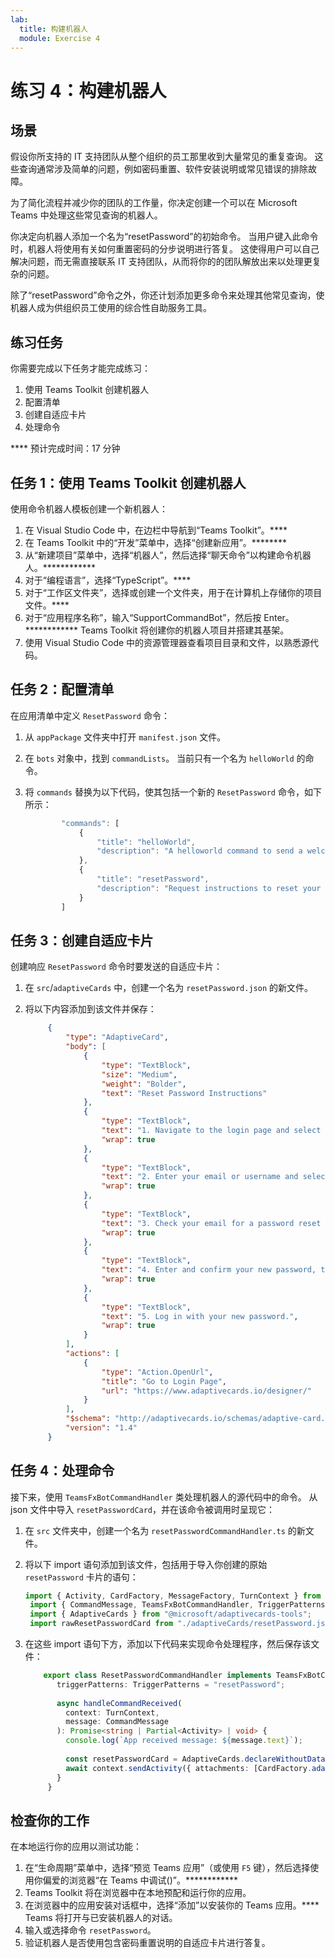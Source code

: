```yaml
---
lab:
  title: 构建机器人
  module: Exercise 4
---
```


# 练习 4：构建机器人

## 场景

假设你所支持的 IT 支持团队从整个组织的员工那里收到大量常见的重复查询。 这些查询通常涉及简单的问题，例如密码重置、软件安装说明或常见错误的排除故障。

为了简化流程并减少你的团队的工作量，你决定创建一个可以在 Microsoft Teams 中处理这些常见查询的机器人。

你决定向机器人添加一个名为“resetPassword”的初始命令。 当用户键入此命令时，机器人将使用有关如何重置密码的分步说明进行答复。 这使得用户可以自己解决问题，而无需直接联系 IT 支持团队，从而将你的的团队解放出来以处理更复杂的问题。

除了“resetPassword”命令之外，你还计划添加更多命令来处理其他常见查询，使机器人成为供组织员工使用的综合性自助服务工具。

## 练习任务

你需要完成以下任务才能完成练习：

1. 使用 Teams Toolkit 创建机器人
2. 配置清单
3. 创建自适应卡片
4. 处理命令

**** 预计完成时间：17 分钟

## 任务 1：使用 Teams Toolkit 创建机器人

使用命令机器人模板创建一个新机器人：

1. 在 Visual Studio Code 中，在边栏中导航到“Teams Toolkit”。****
2. 在 Teams Toolkit 中的“开发”菜单中，选择“创建新应用”。********
3. 从“新建项目”菜单中，选择“机器人”，然后选择“聊天命令”以构建命令机器人。************
4. 对于“编程语言”，选择“TypeScript”。****
5. 对于“工作区文件夹”，选择或创建一个文件夹，用于在计算机上存储你的项目文件。****
6. 对于“应用程序名称”，输入“SupportCommandBot”，然后按 Enter。************  Teams Toolkit 将创建你的机器人项目并搭建其基架。
7. 使用 Visual Studio Code 中的资源管理器查看项目目录和文件，以熟悉源代码。

## 任务 2：配置清单

在应用清单中定义 `ResetPassword` 命令：

1. 从 `appPackage` 文件夹中打开 `manifest.json` 文件。
2. 在 `bots` 对象中，找到 `commandLists`。  当前只有一个名为 `helloWorld` 的命令。
3. 将 `commands` 替换为以下代码，使其包括一个新的 `ResetPassword` 命令，如下所示：

    ```typescript
            "commands": [
                {
                    "title": "helloWorld",
                    "description": "A helloworld command to send a welcome message"
                },
                {
                    "title": "resetPassword",
                    "description": "Request instructions to reset your password"
                }
            ]
    ```

## 任务 3：创建自适应卡片

创建响应 `ResetPassword` 命令时要发送的自适应卡片：

1. 在 `src`/`adaptiveCards` 中，创建一个名为 `resetPassword.json` 的新文件。
2. 将以下内容添加到该文件并保存：

   ```json
        {
            "type": "AdaptiveCard",
            "body": [
                {
                    "type": "TextBlock",
                    "size": "Medium",
                    "weight": "Bolder",
                    "text": "Reset Password Instructions"
                },
                {
                    "type": "TextBlock",
                    "text": "1. Navigate to the login page and select 'Forgot Password'.",
                    "wrap": true
                },
                {
                    "type": "TextBlock",
                    "text": "2. Enter your email or username and select 'Submit'.",
                    "wrap": true
                },
                {
                    "type": "TextBlock",
                    "text": "3. Check your email for a password reset link and select it.",
                    "wrap": true
                },
                {
                    "type": "TextBlock",
                    "text": "4. Enter and confirm your new password, then select 'Save'.",
                    "wrap": true
                },
                {
                    "type": "TextBlock",
                    "text": "5. Log in with your new password.",
                    "wrap": true
                }
            ],
            "actions": [
                {
                    "type": "Action.OpenUrl",
                    "title": "Go to Login Page",
                    "url": "https://www.adaptivecards.io/designer/"
                }
            ],
            "$schema": "http://adaptivecards.io/schemas/adaptive-card.json",
            "version": "1.4"
        }
   ```

## 任务 4：处理命令

接下来，使用 `TeamsFxBotCommandHandler` 类处理机器人的源代码中的命令。  从 json 文件中导入 `resetPasswordCard`，并在该命令被调用时呈现它：

1. 在 `src` 文件夹中，创建一个名为 `resetPasswordCommandHandler.ts` 的新文件。
2. 将以下 import 语句添加到该文件，包括用于导入你创建的原始 `resetPassword` 卡片的语句：

   ```typescript
   import { Activity, CardFactory, MessageFactory, TurnContext } from "botbuilder";
    import { CommandMessage, TeamsFxBotCommandHandler, TriggerPatterns } from "@microsoft/teamsfx";
    import { AdaptiveCards } from "@microsoft/adaptivecards-tools";
    import rawResetPasswordCard from "./adaptiveCards/resetPassword.json";
   ```

3. 在这些 import 语句下方，添加以下代码来实现命令处理程序，然后保存该文件：

   ```typescript
       export class ResetPasswordCommandHandler implements TeamsFxBotCommandHandler {
          triggerPatterns: TriggerPatterns = "resetPassword";
        
          async handleCommandReceived(
            context: TurnContext,
            message: CommandMessage
          ): Promise<string | Partial<Activity> | void> {
            console.log(`App received message: ${message.text}`);
        
            const resetPasswordCard = AdaptiveCards.declareWithoutData(rawResetPasswordCard).render();
            await context.sendActivity({ attachments: [CardFactory.adaptiveCard(resetPasswordCard)] });
          }
        }
   ```

## 检查你的工作

在本地运行你的应用以测试功能：

1. 在“生命周期”菜单中，选择“预览 Teams 应用”（或使用 `F5` 键），然后选择使用你偏爱的浏览器“在 Teams 中调试()”。************  
2. Teams Toolkit 将在浏览器中在本地预配和运行你的应用。
3. 在浏览器中的应用安装对话框中，选择“添加”以安装你的 Teams 应用。****  Teams 将打开与已安装机器人的对话。
4. 输入或选择命令 `resetPassword`。
5. 验证机器人是否使用包含密码重置说明的自适应卡片进行答复。
